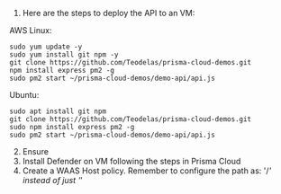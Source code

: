 1. Here are the steps to deploy the API to an VM:

AWS Linux:
```
sudo yum update -y
sudo yum install git npm -y
git clone https://github.com/Teodelas/prisma-cloud-demos.git
npm install express pm2 -g
sudo pm2 start ~/prisma-cloud-demos/demo-api/api.js
```

Ubuntu:
```
sudo apt install git npm
git clone https://github.com/Teodelas/prisma-cloud-demos.git
sudo npm install express pm2 -g
sudo pm2 start ~/prisma-cloud-demos/demo-api/api.js
```
2. Ensure 
3. Install Defender on VM following the steps in Prisma Cloud
4. Create a WAAS Host policy. Remember to configure the path as: '/*' instead of just '*'

